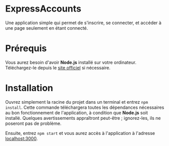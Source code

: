 # ExpressAccounts
Une application simple qui permet de s'inscrire, se connecter, et accéder à une page seulement en étant connecté.

# Prérequis

Vous aurez besoin d'avoir **Node.js** installé sur votre ordinateur. Téléchargez-le depuis le [site officiel](https://nodejs.org/fr/) si nécessaire.

# Installation

Ouvrez simplement la racine du projet dans un terminal et entrez `npm install`. Cette commande téléchargera toutes les dépendances nécessaires au bon fonctionnement de l'application, à condition que **Node.js** soit installé. Quelques avertissements appraîtront peut-être ; ignorez-les, ils ne poseront pas de problème.

Ensuite, entrez `npm start` et vous aurez accès à l'application à l'adresse [localhost:3000](http://localhost:3000).